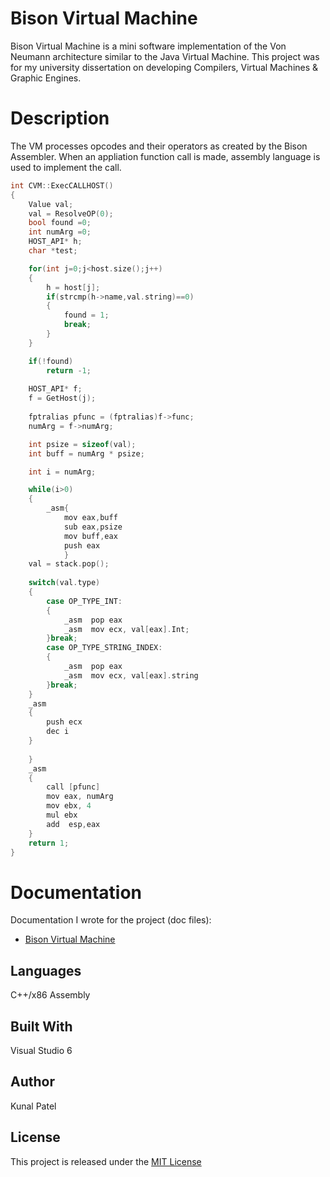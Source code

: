# Bison Virtual Machine
Bison Virtual Machine is a mini software implementation of the Von Neumann architecture similar to the Java Virtual Machine. This project was for my university dissertation on developing  Compilers, Virtual Machines & Graphic Engines.

# Description
The VM processes opcodes and their operators as created by the Bison Assembler. When an appliation function call is made, assembly language is used to implement the call.

```C++
int CVM::ExecCALLHOST()
{
	Value val;
	val = ResolveOP(0);
	bool found =0;
	int numArg =0;
	HOST_API* h;
    char *test; 

	for(int j=0;j<host.size();j++)
	{
		h = host[j];
		if(strcmp(h->name,val.string)==0)
		{
			found = 1;
			break;
		}
	}

	if(!found)
		return -1;
	
	HOST_API* f;
	f = GetHost(j);
	
	fptralias pfunc = (fptralias)f->func;
	numArg = f->numArg;

	int psize = sizeof(val);
	int buff = numArg * psize;

	int i = numArg;

    while(i>0)
    {
	    _asm{
		    mov eax,buff
		    sub eax,psize
		    mov buff,eax
		    push eax
		    }
	val = stack.pop();
		
	switch(val.type)
	{
        case OP_TYPE_INT:
		{
		    _asm  pop eax
			_asm  mov ecx, val[eax].Int;
		}break;
		case OP_TYPE_STRING_INDEX:
		{
			_asm  pop eax	
			_asm  mov ecx, val[eax].string
		}break;
	}
	_asm
	{
	    push ecx
		dec i
	}
	
    }
    _asm
    {
        call [pfunc]
        mov eax, numArg
        mov ebx, 4
        mul ebx
        add  esp,eax
    }
	return 1;
}
```


# Documentation
Documentation I wrote for the project (doc files):

* [Bison Virtual Machine](https://github.com/kpatel122/Bison-Virtual-Machine/blob/master/Documents/Bison-Scripting-System.doc)

## Languages
C++/x86 Assembly
## Built With
Visual Studio 6

## Author
Kunal Patel

## License
This project is released under the [MIT License](https://opensource.org/licenses/MIT) 

